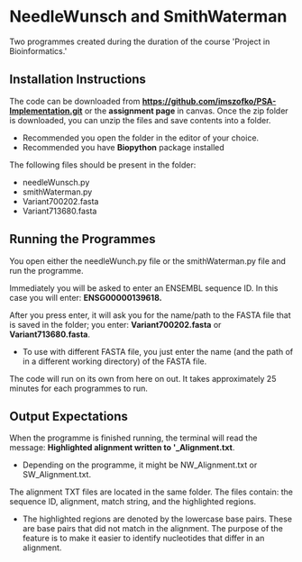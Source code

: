 # NeedleWunsch and SmithWaterman

Two programmes created during the duration of the course 'Project in Bioinformatics.'

## Installation Instructions

The code can be downloaded from **https://github.com/imszofko/PSA-Implementation.git** or the **assignment page** in canvas. 
Once the zip folder is downloaded, you can unzip the files and save contents into a folder.
- Recommended you open the folder in the editor of your choice.
- Recommended you have **Biopython** package installed

The following files should be present in the folder:
- needleWunsch.py
- smithWaterman.py
- Variant700202.fasta
- Variant713680.fasta

## Running the Programmes

You open either the needleWunch.py file or the smithWaterman.py file and run the programme. 

Immediately you will be asked to enter an ENSEMBL sequence ID. In this case you will enter: **ENSG00000139618.**

After you press enter, it will ask you for the name/path to the FASTA file that is saved in the folder; you enter: **Variant700202.fasta** or **Variant713680.fasta**. 
- To use with different FASTA file, you just enter the name (and the path of in a different working directory) of the FASTA file.

The code will run on its own from here on out. It takes approximately 25 minutes for each programmes to run. 

## Output Expectations

When the programme is finished running, the terminal will read the message: **Highlighted alignment written to '_Alignment.txt**. 
- Depending on the programme, it might be NW_Alignment.txt or SW_Alignment.txt.

The alignment TXT files are located in the same folder. The files contain: the sequence ID, alignment, match string, and the highlighted regions. 
- The highlighted regions are denoted by the lowercase base pairs. These are base pairs that did not match in the alignment. The purpose of the feature is to make it easier to identify nucleotides that differ in an alignment.

